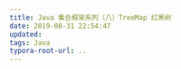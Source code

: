 ```yaml
---
title: Java 集合框架系列（八）TreeMap 红黑树
date: 2019-08-31 22:54:47
updated:
tags: Java
typora-root-url: ..
---
```

